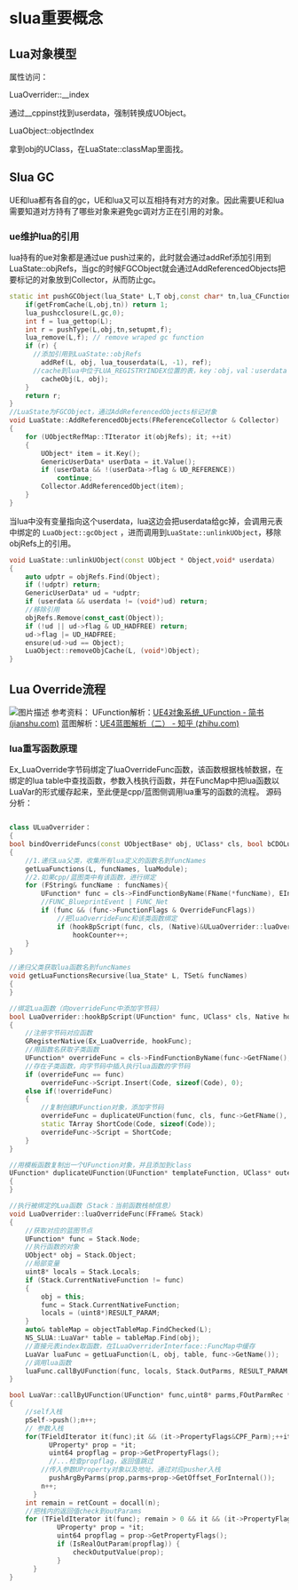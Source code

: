 
# slua重要概念

## Lua对象模型

属性访问：

LuaOverrider::__index

通过__cppinst找到userdata，强制转换成UObject。

LuaObject::objectIndex

拿到obj的UClass，在LuaState::classMap里面找。

## Slua GC

UE和lua都有各自的gc，UE和lua又可以互相持有对方的对象。因此需要UE和lua需要知道对方持有了哪些对象来避免gc调对方正在引用的对象。

### ue维护lua的引用

lua持有的ue对象都是通过ue push过来的，此时就会通过addRef添加引用到LuaState::objRefs，当gc的时候FGCObject就会通过AddReferencedObjects把要标记的对象放到Collector，从而防止gc。

``` c++
static int pushGCObject(lua_State* L,T obj,const char* tn,lua_CFunction setupmt,lua_CFunction gc,bool ref) {
    if(getFromCache(L,obj,tn)) return 1;
    lua_pushcclosure(L,gc,0);
    int f = lua_gettop(L);
    int r = pushType(L,obj,tn,setupmt,f);
    lua_remove(L,f); // remove wraped gc function
    if (r) {
      //添加引用到LuaState::objRefs
        addRef(L, obj, lua_touserdata(L, -1), ref);
      //cache到lua中位于LUA_REGISTRYINDEX位置的表，key：obj，val：userdata
        cacheObj(L, obj);
    }
    return r;
}
//LuaState为FGCObject，通过AddReferencedObjects标记对象
void LuaState::AddReferencedObjects(FReferenceCollector & Collector)
{
    for (UObjectRefMap::TIterator it(objRefs); it; ++it)
    {
        UObject* item = it.Key();
        GenericUserData* userData = it.Value();
        if (userData && !(userData->flag & UD_REFERENCE))
            continue;
        Collector.AddReferencedObject(item);
    }
}
```

当lua中没有变量指向这个userdata，lua这边会把userdata给gc掉，会调用元表中绑定的 `LuaObject::gcObject` ，进而调用到`LuaState::unlinkUObject`，移除objRefs上的引用。

``` c++
void LuaState::unlinkUObject(const UObject * Object,void* userdata)
{
    auto udptr = objRefs.Find(Object);
    if (!udptr) return;
    GenericUserData* ud = *udptr;
    if (userdata && userdata != (void*)ud) return;
    //移除引用
    objRefs.Remove(const_cast(Object));
    if (!ud || ud->flag & UD_HADFREE) return;
    ud->flag |= UD_HADFREE;
    ensure(ud->ud == Object);
    LuaObject::removeObjCache(L, (void*)Object);
}
```

## Lua Override流程

![图片描述](/tfl/captures/2021-11/tapd_personalword_1100000000000464860_base64_1635910024_52.png)
参考资料：
UFunction解析：[UE4对象系统_UFunction - 简书 (jianshu.com)](https://www.jianshu.com/p/4cffb2349c22?utm_campaign=maleskine&utm_content=note&utm_medium=seo_notes&utm_source=recommendation)
蓝图解析：[UE4蓝图解析（二） - 知乎 (zhihu.com)](https://zhuanlan.zhihu.com/p/69552168)

### lua重写函数原理

Ex_LuaOverride字节码绑定了luaOverrideFunc函数，该函数根据栈帧数据，在绑定的lua table中查找函数，参数入栈执行函数，并在FuncMap中把lua函数以LuaVar的形式缓存起来，至此便是cpp/蓝图侧调用lua重写的函数的流程。
源码分析：

``` c++

class ULuaOverrider：
{
bool bindOverrideFuncs(const UObjectBase* obj, UClass* cls, bool bCDOLua) 
{
    //1.递归Lua父类，收集所有lua定义的函数名到funcNames
    getLuaFunctions(L, funcNames, luaModule);
    //2.如果cpp/蓝图类中有该函数，进行绑定
    for (FString& funcName : funcNames){
        UFunction* func = cls->FindFunctionByName(FName(*funcName), EIncludeSuperFlag::IncludeSuper);
        //FUNC_BlueprintEvent | FUNC_Net
        if (func && (func->FunctionFlags & OverrideFuncFlags)) 
            //把luaOverrideFunc和该类函数绑定
            if (hookBpScript(func, cls, (Native)&ULuaOverrider::luaOverrideFunc)) 
                hookCounter++;
    }
}

//递归父类获取lua函数名到funcNames
void getLuaFunctionsRecursive(lua_State* L, TSet& funcNames)
{
}

//绑定Lua函数（向overrideFunc中添加字节码）
bool LuaOverrider::hookBpScript(UFunction* func, UClass* cls, Native hookFunc)
{
    //注册字节码对应函数
    GRegisterNative(Ex_LuaOverride, hookFunc);
    //用函数名获取子类函数
    UFunction* overrideFunc = cls->FindFunctionByName(func->GetFName(), EIncludeSuperFlag::ExcludeSuper);
    //存在子类函数，向字节码中插入执行lua函数的字节码
    if (overrideFunc == func)
        overrideFunc->Script.Insert(Code, sizeof(Code), 0);
    else if(!overrideFunc)
    {
        //复制创建UFunction对象，添加字节码
        overrideFunc = duplicateUFunction(func, cls, func->GetFName(), (Native)&ULuaOverrider::luaOverrideFunc);
        static TArray ShortCode(Code, sizeof(Code));
        overrideFunc->Script = ShortCode;
    }
}

//用模板函数复制出一个UFunction对象，并且添加到class
UFunction* duplicateUFunction(UFunction* templateFunction, UClass* outerClass, FName newFuncName, Native nativeFunc)
{
}

//执行被绑定的Lua函数（Stack：当前函数栈帧信息）
void LuaOverrider::luaOverrideFunc(FFrame& Stack)
{
    //获取对应的蓝图节点
    UFunction* func = Stack.Node;
    //执行函数的对象
    UObject* obj = Stack.Object;
    //局部变量
    uint8* locals = Stack.Locals;
    if (Stack.CurrentNativeFunction != func)
    {
        obj = this;
        func = Stack.CurrentNativeFunction;
        locals = (uint8*)RESULT_PARAM;
    }
    auto& tableMap = objectTableMap.FindChecked(L);
    NS_SLUA::LuaVar* table = tableMap.Find(obj);
    //直接元表index取函数，在ILuaOverriderInterface::FuncMap中缓存
    LuaVar luaFunc = getLuaFunction(L, obj, table, func->GetName());
    //调用lua函数
    luaFunc.callByUFunction(func, locals, Stack.OutParms, RESULT_PARAM, luaSelfTable);
}

bool LuaVar::callByUFunction(UFunction* func,uint8* parms,FOutParmRec *outParams,RESULT_DECL,LuaVar* pSelf) 
{
    //self入栈
    pSelf->push();n++;
    // 参数入栈
    for(TFieldIterator it(func);it && (it->PropertyFlags&CPF_Parm);++it) {
          UProperty* prop = *it;
          uint64 propflag = prop->GetPropertyFlags();
          //...检查propflag，返回值跳过
        //传入参数UProperty对象以及地址，通过对应pusher入栈
          pushArgByParms(prop,parms+prop->GetOffset_ForInternal());
        n++;
      }
    int remain = retCount = docall(n);
    //把栈内的返回值check到outParams
    for (TFieldIterator it(func); remain > 0 && it && (it->PropertyFlags & CPF_Parm); ++it) {
            UProperty* prop = *it;
            uint64 propflag = prop->GetPropertyFlags();
            if (IsRealOutParam(propflag)) {
                checkOutputValue(prop);
            }
      }
}
```
